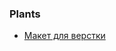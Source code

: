 ### Plants
- [Макет для верстки](https://www.figma.com/file/ntVt8IwlwzfVFMBuVVAze8/Plants?node-id=0%3A1)
